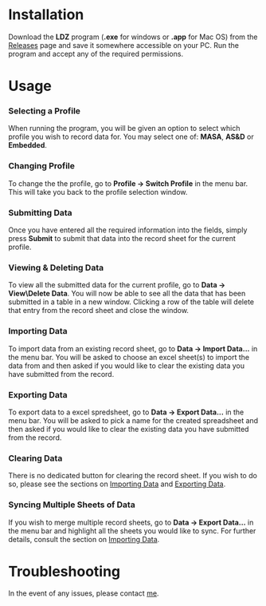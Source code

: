 # Installation

Download the **LDZ** program (**.exe** for windows or **.app** for Mac OS) from the [Releases](https://github.com/ElliottSullingeFarrall/LDZ-Apps/releases/latest/download) page and save it somewhere accessible on your PC. Run the program and accept any of the required permissions.

# Usage

### Selecting a Profile

When running the program, you will be given an option to select which profile you wish to record data for. You may select one of: **MASA**, **AS&D** or **Embedded**.

### Changing Profile

To change the the profile, go to **Profile &rarr; Switch Profile** in the menu bar. This will take you back to the profile selection window.

### Submitting Data

Once you have entered all the required information into the fields, simply press **Submit** to submit that data into the record sheet for the current profile.

### Viewing & Deleting Data

To view all the submitted data for the current profile, go to **Data &rarr; View\Delete Data**. You will now be able to see all the data that has been submitted in a table in a new window. Clicking a row of the table will delete that entry from the record sheet and close the window.

### Importing Data

To import data from an existing record sheet, go to **Data &rarr; Import Data...** in the menu bar. You will be asked to choose an excel sheet(s) to import the data from and then asked if you would like to clear the existing data you have submitted from the record.

### Exporting Data

To export data to a excel spredsheet, go to **Data &rarr; Export Data...** in the menu bar. You will be asked to pick a name for the created spreadsheet and then asked if you would like to clear the existing data you have submitted from the record.

### Clearing Data

There is no dedicated button for clearing the record sheet. If you wish to do so, please see the sections on [Importing Data](#importing-data) and [Exporting Data](#exporting-data).

### Syncing Multiple Sheets of Data

If you wish to merge multiple record sheets, go to **Data &rarr; Export Data...** in the menu bar and highlight all the sheets you would like to sync. For further details, consult the section on [Importing Data](#importing-data).

# Troubleshooting

In the event of any issues, please contact [me](elliott.sullinge-farrall@surrey.ac.uk).
